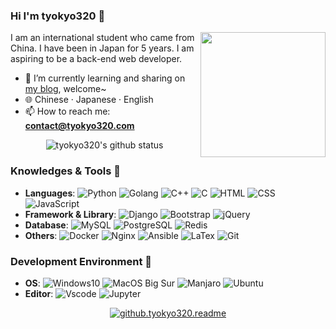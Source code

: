 
### Hi I'm tyokyo320 👋

<!-- **tyokyo320/tyokyo320** is a ✨ _special_ ✨ repository because its `README.md` (this file) appears on your GitHub profile. -->

<img align="right" width="200px" src="https://blog.tyokyo320.com/about/2233.webp" />

I am an international student who came from China. I have been in Japan for 5 years. I am aspiring to be a back-end web developer.

- 🌱 I’m currently learning and sharing on [my blog](https://blog.tyokyo320.com), welcome~
- :globe_with_meridians: Chinese · Japanese · English
- 📫 How to reach me: **contact@tyokyo320.com**

<p align="center"> 
  <img src="https://github-readme-stats.vercel.app/api?username=tyokyo320&show_icons=true&icon_color=CE1D2D&text_color=718096&bg_color=ffffff&hide_title=true" alt="tyokyo320's github status"/>
  <!-- <img src="https://github-readme-stats.vercel.app/api/top-langs/?username=tyokyo320&theme=vue&layout=compact&hide_title=true"> -->
</p>

### Knowledges & Tools 🐾

- **Languages**: ![Python](https://img.shields.io/badge/Python-3572a5?style=popout&logo=python&logoColor=white) ![Golang](https://img.shields.io/badge/Golang-7fd5ea?style=popout&logo=go&logoColor=white) ![C++](https://img.shields.io/badge/C++-F15B2A?style=popout&logo=c%2b%2b) ![C](https://img.shields.io/badge/C-007ACC?style=popout&logo=c) ![HTML](https://img.shields.io/badge/-HTML5-e34f26?style=popout&logo=html5&logoColor=white) ![CSS](https://img.shields.io/badge/-CSS3-1572b6?style=popout&logo=css3&logoColor=white) ![JavaScript](https://img.shields.io/badge/-JavaScript-f7e018?style=popout&logo=javascript&logoColor=white)
- **Framework & Library**: ![Django](https://img.shields.io/badge/-Django-092E20?style=popout&logo=django) ![Bootstrap](https://img.shields.io/badge/-Bootstrap-563D7C.svg?logo=bootstrap&style=popout&logoColor=white) ![jQuery](https://img.shields.io/badge/-jQuery-0769AD?style=popout&logo=jquery)
- **Database**: ![MySQL](https://img.shields.io/badge/-Mysql-4479A1.svg?logo=mysql&style=popout&logoColor=white) ![PostgreSQL](https://img.shields.io/badge/-Postgresql-336791.svg?logo=postgresql&style=popout) ![Redis](https://img.shields.io/badge/-Redis-D82C20.svg?logo=redis&style=popout&logoColor=white)
- **Others**: ![Docker](https://img.shields.io/badge/-Docker-2496ed?style=popout&logo=docker&logoColor=white) ![Nginx](https://img.shields.io/badge/-Nginx-269539.svg?logo=nginx&style=popout) ![Ansible](https://img.shields.io/badge/-Ansible-EE0000.svg?logo=ansible&style=popout) ![LaTex](https://img.shields.io/badge/-LaTex-008080?style=popout&logo=latex&logoColor=white) ![Git](https://img.shields.io/badge/-Git-f05032?style=popout&logo=git&logoColor=white)

### Development Environment 🍻

- **OS**: ![Windows10](https://img.shields.io/badge/Windows-0078D6?style=popout&logo=windows&logoColor=white) ![MacOS Big Sur](https://img.shields.io/badge/macOS-e03a3a?style=popout&logo=apple&logoColor=white) ![Manjaro](https://img.shields.io/badge/-Manjaro-35BF5C.svg?logo=manjaro&style=popout&logoColor=white) ![Ubuntu](https://img.shields.io/badge/-Ubuntu-E95420.svg?logo=ubuntu&style=popout&logoColor=white)
- **Editor**: ![Vscode](https://img.shields.io/badge/VSCode-3860c4?style=popout&logo=visual-studio-code&logoColor=white) ![Jupyter](https://img.shields.io/badge/-Jupyter-F37626.svg?logo=jupyter&style=popout&logoColor=white)

<p align="center">
  <a href="https://count.getloli.com/">
    <img src="https://count.getloli.com/get/@tyokyo320?theme=rule34" alt="github.tyokyo320.readme">
  </a>
</p>

<!--
- 🔭 I’m currently working on ...
- 👯 I’m looking to collaborate on ...
- 🤔 I’m looking for help with ...
- 💬 Ask me about ...
- 😄 Pronouns: ...
- ⚡ Fun fact: ...
-->




